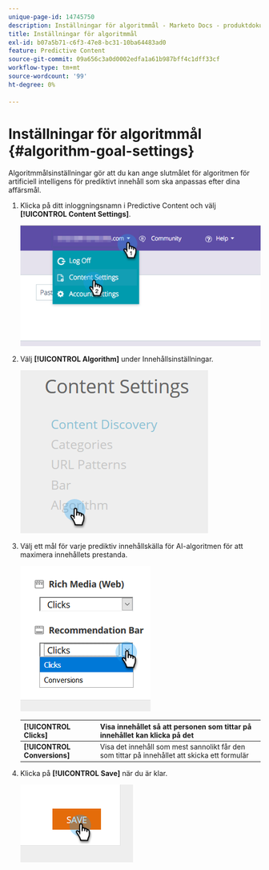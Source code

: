```yaml
---
unique-page-id: 14745750
description: Inställningar för algoritmmål - Marketo Docs - produktdokumentation
title: Inställningar för algoritmmål
exl-id: b07a5b71-c6f3-47e8-bc31-10ba64483ad0
feature: Predictive Content
source-git-commit: 09a656c3a0d0002edfa1a61b987bff4c1dff33cf
workflow-type: tm+mt
source-wordcount: '99'
ht-degree: 0%

---
```


# Inställningar för algoritmmål {#algorithm-goal-settings}

Algoritmmålsinställningar gör att du kan ange slutmålet för algoritmen för artificiell intelligens för prediktivt innehåll som ska anpassas efter dina affärsmål.

1. Klicka på ditt inloggningsnamn i Predictive Content och välj **[!UICONTROL Content Settings]**.

   ![](assets/1.png)

1. Välj **[!UICONTROL Algorithm]** under Innehållsinställningar.

   ![](assets/two-1.png)

1. Välj ett mål för varje prediktiv innehållskälla för AI-algoritmen för att maximera innehållets prestanda.

   ![](assets/three-new.png)

   | **[!UICONTROL Clicks]** | Visa innehållet så att personen som tittar på innehållet kan klicka på det |
   |---|---|
   | **[!UICONTROL Conversions]** | Visa det innehåll som mest sannolikt får den som tittar på innehållet att skicka ett formulär |

1. Klicka på **[!UICONTROL Save]** när du är klar.

   ![](assets/four.png)
